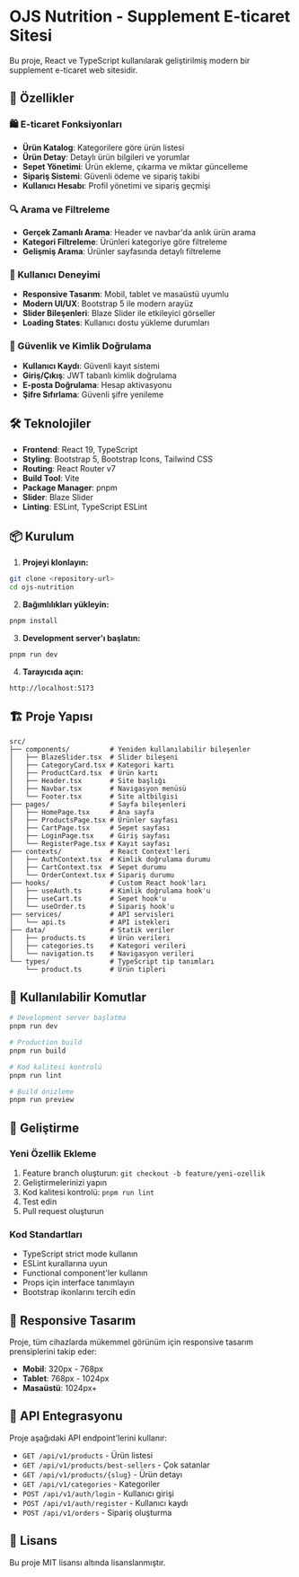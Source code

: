 # OJS Nutrition - Supplement E-ticaret Sitesi

Bu proje, React ve TypeScript kullanılarak geliştirilmiş modern bir supplement e-ticaret web sitesidir.

## 🚀 Özellikler

### 🛍️ E-ticaret Fonksiyonları
- **Ürün Katalog**: Kategorilere göre ürün listesi
- **Ürün Detay**: Detaylı ürün bilgileri ve yorumlar
- **Sepet Yönetimi**: Ürün ekleme, çıkarma ve miktar güncelleme
- **Sipariş Sistemi**: Güvenli ödeme ve sipariş takibi
- **Kullanıcı Hesabı**: Profil yönetimi ve sipariş geçmişi

### 🔍 Arama ve Filtreleme
- **Gerçek Zamanlı Arama**: Header ve navbar'da anlık ürün arama
- **Kategori Filtreleme**: Ürünleri kategoriye göre filtreleme
- **Gelişmiş Arama**: Ürünler sayfasında detaylı filtreleme

### 📱 Kullanıcı Deneyimi
- **Responsive Tasarım**: Mobil, tablet ve masaüstü uyumlu
- **Modern UI/UX**: Bootstrap 5 ile modern arayüz
- **Slider Bileşenleri**: Blaze Slider ile etkileyici görseller
- **Loading States**: Kullanıcı dostu yükleme durumları

### 🔐 Güvenlik ve Kimlik Doğrulama
- **Kullanıcı Kaydı**: Güvenli kayıt sistemi
- **Giriş/Çıkış**: JWT tabanlı kimlik doğrulama
- **E-posta Doğrulama**: Hesap aktivasyonu
- **Şifre Sıfırlama**: Güvenli şifre yenileme

## 🛠️ Teknolojiler

- **Frontend**: React 19, TypeScript
- **Styling**: Bootstrap 5, Bootstrap Icons, Tailwind CSS
- **Routing**: React Router v7
- **Build Tool**: Vite
- **Package Manager**: pnpm
- **Slider**: Blaze Slider
- **Linting**: ESLint, TypeScript ESLint

## 📦 Kurulum

1. **Projeyi klonlayın:**
```bash
git clone <repository-url>
cd ojs-nutrition
```

2. **Bağımlılıkları yükleyin:**
```bash
pnpm install
```

3. **Development server'ı başlatın:**
```bash
pnpm run dev
```

4. **Tarayıcıda açın:**
```
http://localhost:5173
```

## 🏗️ Proje Yapısı

```
src/
├── components/          # Yeniden kullanılabilir bileşenler
│   ├── BlazeSlider.tsx  # Slider bileşeni
│   ├── CategoryCard.tsx # Kategori kartı
│   ├── ProductCard.tsx  # Ürün kartı
│   ├── Header.tsx       # Site başlığı
│   ├── Navbar.tsx       # Navigasyon menüsü
│   └── Footer.tsx       # Site altbilgisi
├── pages/               # Sayfa bileşenleri
│   ├── HomePage.tsx     # Ana sayfa
│   ├── ProductsPage.tsx # Ürünler sayfası
│   ├── CartPage.tsx     # Sepet sayfası
│   ├── LoginPage.tsx    # Giriş sayfası
│   └── RegisterPage.tsx # Kayıt sayfası
├── contexts/            # React Context'leri
│   ├── AuthContext.tsx  # Kimlik doğrulama durumu
│   ├── CartContext.tsx  # Sepet durumu
│   └── OrderContext.tsx # Sipariş durumu
├── hooks/               # Custom React hook'ları
│   ├── useAuth.ts       # Kimlik doğrulama hook'u
│   ├── useCart.ts       # Sepet hook'u
│   └── useOrder.ts      # Sipariş hook'u
├── services/            # API servisleri
│   └── api.ts           # API istekleri
├── data/                # Statik veriler
│   ├── products.ts      # Ürün verileri
│   ├── categories.ts    # Kategori verileri
│   └── navigation.ts    # Navigasyon verileri
└── types/               # TypeScript tip tanımları
    └── product.ts       # Ürün tipleri
```

## 🚀 Kullanılabilir Komutlar

```bash
# Development server başlatma
pnpm run dev

# Production build
pnpm run build

# Kod kalitesi kontrolü
pnpm run lint

# Build önizleme
pnpm run preview
```

## 🔧 Geliştirme

### Yeni Özellik Ekleme
1. Feature branch oluşturun: `git checkout -b feature/yeni-ozellik`
2. Geliştirmelerinizi yapın
3. Kod kalitesi kontrolü: `pnpm run lint`
4. Test edin
5. Pull request oluşturun

### Kod Standartları
- TypeScript strict mode kullanın
- ESLint kurallarına uyun
- Functional component'ler kullanın
- Props için interface tanımlayın
- Bootstrap ikonlarını tercih edin

## 📱 Responsive Tasarım

Proje, tüm cihazlarda mükemmel görünüm için responsive tasarım prensiplerini takip eder:
- **Mobil**: 320px - 768px
- **Tablet**: 768px - 1024px  
- **Masaüstü**: 1024px+

## 🔗 API Entegrasyonu

Proje aşağıdaki API endpoint'lerini kullanır:

- `GET /api/v1/products` - Ürün listesi
- `GET /api/v1/products/best-sellers` - Çok satanlar
- `GET /api/v1/products/{slug}` - Ürün detayı
- `GET /api/v1/categories` - Kategoriler
- `POST /api/v1/auth/login` - Kullanıcı girişi
- `POST /api/v1/auth/register` - Kullanıcı kaydı
- `POST /api/v1/orders` - Sipariş oluşturma

## 📄 Lisans

Bu proje MIT lisansı altında lisanslanmıştır.
